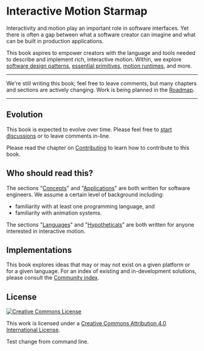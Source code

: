 # Interactive Motion Starmap

Interactivity and motion play an important role in software interfaces. Yet there is often a gap between what a software creator can imagine and what can be built in production applications.

This book aspires to empower creators with the language and tools needed to describe and implement rich, interactive motion. Within, we explore [software design patterns](concepts/patterns.md), [essential primitives](concepts/primitives.md), [motion runtimes](concepts/runtimes.md), and more.

---

We're still writing this book; feel free to leave comments, but many chapters and sections are actively changing. Work is being planned in the [Roadmap](https://material-motion.gitbooks.io/material-motion-team/content/roadmaps/meta.html).

---

## Evolution

This book is expected to evolve over time. Please feel free to [start discussions](https://www.gitbook.com/book/material-motion/material-motion-starmap/discussions) or to leave comments in-line.

Please read the chapter on [Contributing](CONTRIBUTING.md) to learn how to contribute to this book.

## Who should read this?

The sections "[Concepts](concepts/)" and "[Applications](applications/)" are both written for software engineers. We assume a certain level of background including:

- familiarity with at least one programming language, and
- familiarity with animation systems.

The sections "[Languages](languages/)" and "[Hypotheticals](hypotheticals/)" are both written for anyone interested in interactive motion.

## Implementations

This book explores ideas that may or may not exist on a given platform or for a given language. For an index of existing and in-development solutions, please consult the [Community index](community_index/).

## License

[![Creative Commons License](https://i.creativecommons.org/l/by/4.0/88x31.png)](http://creativecommons.org/licenses/by/4.0/)

This work is licensed under a [Creative Commons Attribution 4.0 International License](http://creativecommons.org/licenses/by/4.0/).

Test change from command line.
